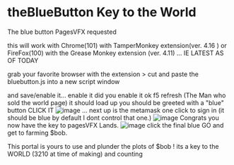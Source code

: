 # theBlueButton Key to the World 

The blue button PagesVFX requested 

this will work with Chrome(101) with TamperMonkey extension(ver. 4.16 ) or FireFox(100) with the Grease Monkey extension (ver. 4.11) ... IE LATEST AS OF TODAY 

 grab your favorite browser with the extension > cut and paste the bluebutton.js into a new script window 

 and save/enable it... enable it  did you enable it  ok f5  refresh (The Man who sold the world page) it should load up you should be greeted with a "blue" button CLICK IT ![image](https://user-images.githubusercontent.com/3157472/167072075-43d99d01-aecb-41d5-a768-77bd7e0c9fe2.png)
... next up is the metamask one click to sign in (it should be blue by default I dont control that one.)  ![image](https://user-images.githubusercontent.com/3157472/167072212-9bc0bf92-01d1-4dd1-915a-6670f7a9695c.png)
 Congrats you now have the key to pagesVFX Lands. 
 ![image](https://user-images.githubusercontent.com/3157472/167072096-cfb463c6-2b16-483b-bcdb-dc651a56995e.png)
click the final blue GO and get to farming $bob. 
  
  This portal is yours to use and plunder the plots of $bob ! 
  its a key to the WORLD (3210 at time of making) and counting 
